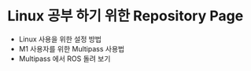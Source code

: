# Linux 공부 하기 위한 Repository Page

* Linux 사용을 위한 설정 방법
* M1 사용자를 위한 Multipass 사용법
* Multipass 에서 ROS 돌려 보기


